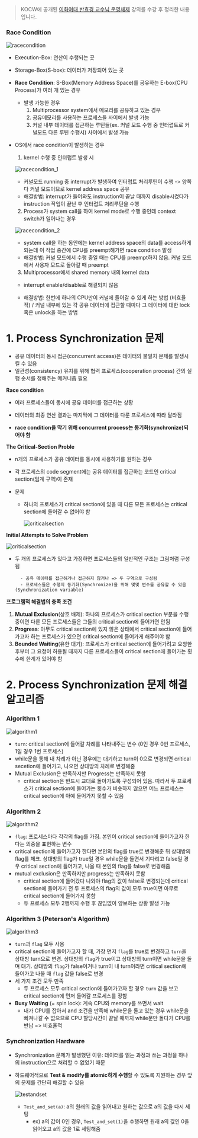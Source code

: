 > KOCW에 공개된 [이화여대 반효경 교수님 운영체제](http://www.kocw.net/home/cview.do?cid=3646706b4347ef09) 강의를 수강 후 정리한 내용입니다.

### Race Condition

![racecondition](/assets/post-img/os/racecondition.png)

- Execution-Box: 연산이 수행되는 곳
- Storage-Box(S-box): 데이터가 저장되어 있는 곳
- **Race Condition**: S-Box(Memory Address Space)를 공유하는 E-box(CPU Process)가 여러 개 있는 경우
  - 발생 가능한 경우
    1. Multiprocessor system에서 메모리를 공유하고 있는 경우
    2. 공유메모리를 사용하는 프로세스들 사이에서 발생 가능
    3. 커널 내부 데이터를 접근하는 루틴들(ex. 커널 모드 수행 중 인터럽트로 커널모드 다른 루틴 수행시) 사이에서 발생 가능

- OS에서 race condition이 발생하는 경우

  1.  kernel 수행 중 인터럽트 발생 시

     ![racecondition_1](/assets/post-img/os/racecondition_1.png)

     - 커널모드 running 중 interrupt가 발생하여 인터럽트 처리루틴이 수행 -> 양쪽 다 커널 모드이므로 kernel address space 공유
     - 해결방법: interrupt가 들어와도 instruction이 끝날 때까지 disable시켰다가 instruction 작업이 끝난 후 인터럽트 처리루틴을 수행

  2.  Process가 system call을 하여 kernel mode로 수행 중인데 context switch가 일어나는 경우

     ![racecondition_2](/assets/post-img/os/racecondition_2.png)

     - system call을 하는 동안에는 kernel address space의 data를 access하게 되는데 이 작업 중간에 CPU를 preempt해가면 race condition 발생
     - 해결방법: 커널 모드에서 수행 중일 때는 CPU를 preempt하지 않음. 커널 모드에서 사용자 모드로 돌아갈 때 preempt

  3.  Multiprocessor에서 shared memory 내의 kernel data

     - interrupt enable/disable로 해결되지 않음

     - 해결방법: 한번에 하나의 CPU만이 커널에 들어갈 수 있게 하는 방법 (비효율적) / 커널 내부에 있는 각 공유 데이터에 접근할 때마다 그 데이터에 대한 lock 혹은 unlock을 하는 방법

       

# 1. Process Synchronization 문제

- 공유 데이터의 동시 접근(concurrent access)은 데이터의 불일치 문제를 발생시킬 수 있음
- 일관성(consistency) 유지를 위해 협력 프로세스(cooperation process) 간의 실행 순서를 정해주는 메커니즘 필요

**Race condition**

- 여러 프로세스들이 동시에 공유 데이터를 접근하는 상황
- 데이터의 최종 연산 결과는 마지막에 그 데이터를 다룬 프로세스에 따라 달라짐

- **race condition을 막기 위해 concurrent process는 동기화(synchronize)되어야 함**



**The Critical-Section Proble**

- n개의 프로세스가 공유 데이터를 동시에 사용하기를 원하는 경우

- 각 프로세스의 code segment에는 공유 데이터를 접근하는 코드인 critical section(임계 구역)이 존재

- 문제

  - 하나의 프로세스가 critical section에 있을 때 다른 모든 프로세스는 critical section에 들어갈 수 없어야 함

    ![criticalsection](/assets/post-img/os/criticalsection.png)



**Initial Attempts to Solve Problem**

![criticalsection](/assets/post-img/os/criticalsection.png)

- 두 개의 프로세스가 있다고 가정하면 프로세스들의 일반적인 구조는 그림처럼 구성됨

		- 공유 데이터를 접근하거나 접근하지 않거나 => 두 구역으로 구성됨
		- 프로세스들은 수행의 동기화(Synchronize)을 위해 몇몇 변수를 공유할 수 있음 (Synchronization variable)



**프로그램적 해결법의 충족 조건**

1. **Mutual Exclusion**(상호 배제): 하나의 프로세스가 critical section 부분을 수행 중이면 다른 모든 프로세스들은 그들의 critical section에 들어가면 안됨
2. **Progress**: 아무도 critical section에 있지 않은 상태에서 critical section에 들어가고자 하는 프로세스가 있으면 critical section에 들어가게 해주어야 함
3. **Bounded Waiting**(유한 대기): 프로세스가 critical section에 들어가려고 요청한 후부터 그 요청이 허용될 때까지 다른 프로세스들이 critical section에 들어가는 횟수에 한계가 있어야 함



# 2. Process Synchronization 문제 해결 알고리즘

### Algorithm 1

![algorithm1](/home/ubuntu/SulimChoi.github.io/assets/post-img/os/algorithm1.png)

- `turn`: critical section에 들어갈 차례를 나타내주는 변수 (0인 경우 0번 프로세스, 1일 경우 1번 프로세스)
- while문을 통해 내 차례가 아닌 경우에는 대기하고 turn이 0으로 변경되면 critical secetion에 들어가고, 나오면 상대방의 차례로 변경해줌
- Mutual Exclusion은 만족하지만 Progress는 만족하지 못함
  - critical section은 반드시 교대로 돌아가도록 구성되어 있음. 따라서 두 프로세스가 critical section에 들어가는 횟수가 비슷하지 않으면 어느 프로세스는 critical section에 아예 들어가지 못할 수 있음



### Algorithm 2

![algorithm2](/assets/post-img/os/algorithm2.png)

- `flag`: 프로세스마다 각각의 flag를 가짐. 본인이 critical section에 들어가고자 한다는 의중을 표현하는 변수
- critical section에 들어가고자 한다면 본인의 flag를 true로 변경해준 뒤 상대방의 flag를 체크. 상대방의 flag가 true일 경우 while문을 돌면서 기다리고 false일 경우 critical section에 들어가고, 나올 때 본인의 flag를 false로 변경해줌
- mutual exclusion은 만족하지만 progress는 만족하지 못함
  - critical section에 들어갔다 나와야 flag의 값이 false로 변경되는데 critical section에 들어가기 전 두 프로세스의 flag의 값이 모두 true이면 아무로 critical section에 들어가지 못함
  - 두 프로세스 모두 2행까지 수행 후 끊임없이 양보하는 상황 발생 가능



### Algorithm 3 (Peterson's Algorithm)

![algorithm3](/assets/post-img/os/algorithm3.png)

- `turn`과 `flag` 모두 사용
- critical section에 들어가고자 할 때, 가장 먼저 `flag`를 true로 변경하고 `turn`을 상대방 turn으로 변경. 상대방의 `flag`가 true이고 상대방의 turn이면 while문을 돌며 대기. 상대방의 `flag`가 false이거나 turn이 내 turn이라면 critical section에 들어가고 나올 때 `flag` 값을 false로 변경
- 세 가지 조건 모두 만족
  - 두 프로세스 모두 critical section에 들어가고자 할 경우 `turn` 값을 보고 critical section에 먼저 들어갈 프로세스를 정함
- **Busy Waiting** (= spin lock): 계속 CPU와 memory를 쓰면서 wait
  - 내가 CPU를 잡아서 and 조건을 만족해 while문을 돌고 있는 경우 while문을 빠져나갈 수 없으므로 CPU 할당시간이 끝날 때까지 while문만 돌다가 CPU를 반납 => 비효율적



### Synchronization Hardware

- Synchronization 문제가 발생했던 이유: 데이터를 읽는 과정과 쓰는 과정을 하나의 instruction으로 처리할 수 없었기 때문

- 하드웨어적으로 **Test & modify를 atomic하게 수행**할 수 있도록 지원하는 경우 앞의 문제를 간단히 해결할 수 있음

  ![testandset](/assets/post-img/os/testandset.png)

  - `Test_and_set(a)`: a의 원래의 값을 읽어내고 원하는 값으로 a의 값을 다시 세팅
    - ex) a의 값이 0인 경우, `Test_and_set(1)`을 수행하면 원래 a의 값인 0을 읽어오고 a의 값을 1로 세팅해줌